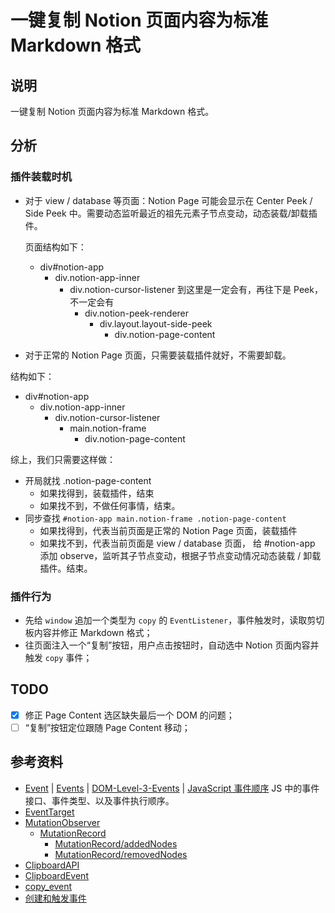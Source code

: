 # 一键复制 Notion 页面内容为标准 Markdown 格式

## 说明

一键复制 Notion 页面内容为标准 Markdown 格式。

## 分析

### 插件装载时机

- 对于 view / database 等页面：Notion Page 可能会显示在 Center Peek / Side Peek 中。需要动态监听最近的祖先元素子节点变动，动态装载/卸载插件。

  页面结构如下：
  - div#notion-app
    - div.notion-app-inner
      - div.notion-cursor-listener 到这里是一定会有，再往下是 Peek，不一定会有
        - div.notion-peek-renderer
          - div.layout.layout-side-peek
            - div.notion-page-content

- 对于正常的 Notion Page 页面，只需要装载插件就好，不需要卸载。

结构如下：

- div#notion-app
  - div.notion-app-inner
    - div.notion-cursor-listener
      - main.notion-frame
        - div.notion-page-content

综上，我们只需要这样做：

- 开局就找 .notion-page-content
  - 如果找得到，装载插件，结束
  - 如果找不到，不做任何事情，结束。
- 同步查找 `#notion-app main.notion-frame .notion-page-content`
  - 如果找得到，代表当前页面是正常的 Notion Page 页面，装载插件
  - 如果找不到，代表当前页面是 view / database 页面， 给 #notion-app 添加 observe，监听其子节点变动，根据子节点变动情况动态装载 / 卸载插件。结束。

### 插件行为

- 先给 `window` 追加一个类型为 `copy` 的 `EventListener`，事件触发时，读取剪切板内容并修正 Markdown 格式；
- 往页面注入一个“复制”按钮，用户点击按钮时，自动选中 Notion 页面内容并触发 `copy` 事件；

## TODO

- [x] 修正 Page Content 选区缺失最后一个 DOM 的问题；
- [ ] “复制”按钮定位跟随 Page Content 移动；

## 参考资料

- [Event](https://developer.mozilla.org/zh-CN/docs/Web/API/Event) | [Events](https://developer.mozilla.org/zh-CN/docs/Web/Events) | [DOM-Level-3-Events](https://www.w3.org/TR/DOM-Level-3-Events/#event-flow) | [JavaScript 事件顺序](https://www.quirksmode.org/js/events_order.html#link4)  JS 中的事件接口、事件类型、以及事件执行顺序。
- [EventTarget](https://developer.mozilla.org/zh-CN/docs/Web/API/EventTarget)
- [MutationObserver](https://developer.mozilla.org/zh-CN/docs/Web/API/MutationObserver/MutationObserver)
  - [MutationRecord](https://developer.mozilla.org/zh-CN/docs/Web/API/MutationRecord)
    - [MutationRecord/addedNodes](https://developer.mozilla.org/en-US/docs/Web/API/MutationRecord/addedNodes)
    - [MutationRecord/removedNodes](https://developer.mozilla.org/en-US/docs/Web/API/MutationRecord/removedNodes)
- [ClipboardAPI](https://developer.mozilla.org/en-US/docs/Web/API/Clipboard_API)
- [ClipboardEvent](https://developer.mozilla.org/zh-CN/docs/Web/API/ClipboardEvent)
- [copy_event](https://developer.mozilla.org/zh-CN/docs/Web/API/Window/copy_event)
- [创建和触发事件](https://developer.mozilla.org/zh-CN/docs/Web/Events/Creating_and_triggering_events)

